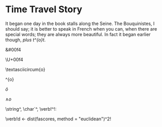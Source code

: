 # Time Travel Story

It began one day in the book stalls along the Seine. The Bouquinistes, I should say; it is better to speak in French
when you can, when there are special words; they are always more beautiful. In fact it began earlier though, *plus 
t\^{o}t*. 

&#00f4


\U+00f4

\textasciicircum{o}

\^{o}

$\hat{o}$


$\wedge{o}$


\string^,
\char`\^,
\verb!^!:

\verb!d <- dist(fascores, method = "euclidean")^2!
